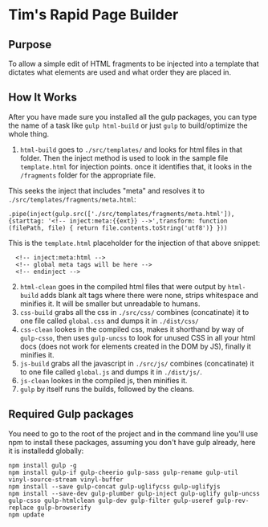 # Tim's Rapid Page Builder

## Purpose

To allow a simple edit of HTML fragments to be injected into a template that dictates what elements are used and what order they are placed in.

## How It Works

After you have made sure you installed all the gulp packages, you can type the name of a task like `gulp html-build` or just `gulp` to build/optimize the whole thing.

1. `html-build` goes to `./src/templates/` and looks for html files in that folder. Then the inject method is used to look in the sample file `template.html` for injection points. once it identifies that, it looks in the `/fragments` folder for the appropriate file.

This seeks the inject that includes "meta" and resolves it to `./src/templates/fragments/meta.html`:
```
.pipe(inject(gulp.src(['./src/templates/fragments/meta.html']), {starttag: '<!-- inject:meta:{{ext}} -->',transform: function (filePath, file) { return file.contents.toString('utf8')} }))
```

This is the `template.html` placeholder for the injection of that above snippet:
```
  <!-- inject:meta:html -->
  <!-- global meta tags will be here -->
  <!-- endinject -->
  ```

  2. `html-clean` goes in the compiled html files that were output by `html-build` adds blank alt tags where there were none, strips whitespace and minifies it. It will be smaller but unreadable to humans.
  3. `css-build` grabs all the css in `./src/css/` combines (concatinate) it to one file called `global.css` and dumps it in `./dist/css/`
  4. `css-clean` lookes in the compiled css, makes it shorthand by way of `gulp-csso`, then uses `gulp-uncss` to look for unused CSS in all your html docs (does not work for elements created in the DOM by JS), finally it minifies it.
  5. `js-build` grabs all the javascript in `./src/js/` combines (concatinate) it to one file called `global.js` and dumps it in `./dist/js/`.
  6. `js-clean` lookes in the compiled js, then minifies it.
  7. `gulp` by itself runs the builds, followed by the cleans.

## Required Gulp packages

  You need to go to the root of the project and in the command line you'll use npm to install these packages, assuming you don't have gulp already, here it is installedd globally:
```
npm install gulp -g
npm install gulp-if gulp-cheerio gulp-sass gulp-rename gulp-util vinyl-source-stream vinyl-buffer
npm install --save gulp-concat gulp-uglifycss gulp-uglifyjs
npm install --save-dev gulp-plumber gulp-inject gulp-uglify gulp-uncss gulp-csso gulp-htmlclean gulp-dev gulp-filter gulp-useref gulp-rev-replace gulp-browserify
npm update
```
